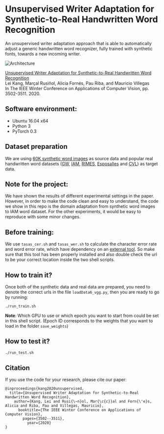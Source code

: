 # Unsupervised Writer Adaptation for Synthetic-to-Real Handwritten Word Recognition

An unsupervised writer adaptation approach that is able to automatically adjust a generic handwritten word recognizer, fully trained with synthetic fonts, towards a new incoming writer.

![Architecture](https://user-images.githubusercontent.com/9562709/78949930-7ea75000-7acd-11ea-9e11-d081fbcd50a5.png)

[Unsupervised Writer Adaptation for Synthetic-to-Real Handwritten Word Recognition](http://openaccess.thecvf.com/content_WACV_2020/papers/Kang_Unsupervised_Writer_Adaptation_for_Synthetic-to-Real_Handwritten_Word_Recognition_WACV_2020_paper.pdf)<br>
Lei Kang, Marçal Rusiñol, Alicia Fornés, Pau Riba, and Mauricio Villegas<br>
In The IEEE Winter Conference on Applications of Computer Vision, pp. 3502-3511. 2020.

## Software environment:

- Ubuntu 16.04 x64
- Python 3
- PyTorch 0.3

## Dataset preparation

We are using [60K synthetic word images](https://github.com/kikones34/handwritten-document-synthesizer) as source data and popular real handwritten word datasets ([GW](http://www.fki.inf.unibe.ch/databases/iam-historical-document-database/washington-database), [IAM](http://www.fki.inf.unibe.ch/databases/iam-handwriting-database), [RIMES](http://www.a2ialab.com/doku.php?id=rimes_database:start), [Esposalles](http://dag.cvc.uab.es/the-esposalles-database/) and
[CVL](https://cvl.tuwien.ac.at/research/cvl-databases/an-off-line-database-for-writer-retrieval-writer-identification-and-word-spotting/)) as target data. 

## Note for the project:

We have shown the results of different experimental settings in the paper. However, in order to make the code clean and easy to understand, the code we show in this repo is the domain adaptation from synthetic word images to IAM word dataset. For the other experiments, it would be easy to reproduce with some minor changes.

## Before training:

We use `tasas_cer.sh` and `tasas_wer.sh` to calculate the character error rate and word error rate, which have dependency on an [external tool](https://github.com/omni-us/research-seq2seq-HTR/tree/master/utils). So make sure that this tool has been properly installed and also double check the url to be your correct location inside the two shell scripts.

## How to train it?

Once both of the synthetic data and real data are prepared, you need to denote the correct urls in the file `loadData6_vgg.py`, then you are ready to go by running:

```bash
./run_train.sh
```
**Note**: Which GPU to use or which epoch you want to start from could be set in this shell script. (Epoch ID corresponds to the weights that you want to load in the folder `save_weights`)

## How to test it?

```bash
./run_test.sh
```

## Citation

If you use the code for your research, please cite our paper:

```
@inproceedings{kang2020unsupervised,
  title={Unsupervised Writer Adaptation for Synthetic-to-Real Handwritten Word Recognition},
    author={Kang, Lei and Rusi{\~n}ol, Mar{\c{c}}al and Forn{\'e}s, Alicia and Riba, Pau and Villegas, Mauricio},
      booktitle={The IEEE Winter Conference on Applications of Computer Vision},
        pages={3502--3511},
          year={2020}
}
```
